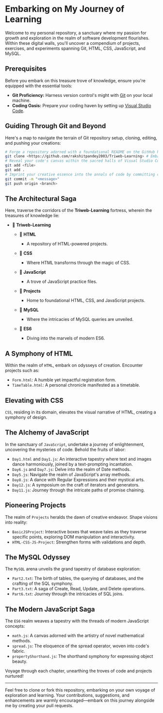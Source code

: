 # Embarking on My Journey of Learning

Welcome to my personal repository, a sanctuary where my passion for growth and exploration in the realm of software development flourishes. Within these digital walls, you'll uncover a compendium of projects, exercises, and experiments spanning Git, HTML, CSS, JavaScript, and MySQL.

## Prerequisites

Before you embark on this treasure trove of knowledge, ensure you're equipped with the essential tools:

- **Git Proficiency:** Harness version control's might with [Git](https://git-scm.com/downloads) on your local machine.
- **Coding Oasis:** Prepare your coding haven by setting up [Visual Studio Code](https://code.visualstudio.com/).

## Guiding Through Git and Beyond

Here's a map to navigate the terrain of Git repository setup, cloning, editing, and pushing your creations:

```bash
# Forge a repository adorned with a foundational README on the GitHub horizon.
git clone <https://github.com/rakshitpandey2003/Triweb-Learning> # Embark on your coding odyssey by cloning this repository to your local abode.
# Reveal your code's canvas within the sacred halls of Visual Studio Code.
git add <file>
git add .
# Imprint your creative essence into the annals of code by committing changes.
git commit -m "<message>"
git push origin <branch>
```
## The Architectural Saga

Here, traverse the corridors of the **Triweb-Learning** fortress, wherein the treasures of knowledge lie:

- 📂 **Triweb-Learning**
  - 📂 **HTML**
    - A repository of HTML-powered projects.

  - 📂 **CSS**
    - Where HTML transforms through the magic of CSS.
  
  - 📂 **JavaScript**
    - A trove of JavaScript practice files.
  
  - 📂 **Projects**
    - Home to foundational HTML, CSS, and JavaScript projects.
  
  - 📂 **MySQL**
    - Where the intricacies of MySQL queries are unveiled.

  - 📂 **ES6**
    - Diving into the marvels of modern ES6.
## A Symphony of HTML

Within the realm of `HTML`, embark on odysseys of creation. Encounter projects such as:

- `Form.html`: A humble yet impactful registration form.
- `TimeTable.html`: A personal chronicle manifested as a timetable.

## Elevating with CSS

`CSS`, residing in its domain, elevates the visual narrative of HTML, creating a symphony of design.

## The Alchemy of JavaScript

In the sanctuary of `JavaScript`, undertake a journey of enlightenment, uncovering the mysteries of code. Behold the fruits of labor:

- `Day1.html` and `Day1.js`: An interactive tapestry where text and images dance harmoniously, joined by a text-prompting incantation.
- `Day6.js` and `Day7.js`: Delve into the realm of Date methods.
- `Day5.js`: Navigate the realm of JavaScript's array methods.
- `Day8.js`: A dance with Regular Expressions and their mystical arts.
- `Day12.js`: A symposium on the craft of iterators and generators.
- `Day11.js`: Journey through the intricate paths of promise chaining.

## Pioneering Projects

The realm of `Projects` heralds the dawn of creative endeavor. Shape visions into reality:

- `BasicJSProject`: Interactive boxes that weave tales as they traverse specific points, exploring DOM manipulation and interactivity.
- `HTML-CSS-JS-Project`: Strengthen forms with validations and depth.

## The MySQL Odyssey

The `MySQL` arena unveils the grand tapestry of database exploration:

- `Part2.txt`: The birth of tables, the querying of databases, and the crafting of the SQL symphony.
- `Part3.txt`: A saga of Create, Read, Update, and Delete operations.
- `Part6.txt`: Journey through the intricacies of SQL joins.

## The Modern JavaScript Saga

The `ES6` realm weaves a tapestry with the threads of modern JavaScript concepts:

- `math.js`: A canvas adorned with the artistry of novel mathematical methods.
- `spread.js`: The eloquence of the spread operator, woven into code's fabric.
- `propertyShorthand.js`: The shorthand symphony for expressing object beauty.

Voyage through each chapter, unearthing the troves of code and projects nurtured!

---

Feel free to clone or fork this repository, embarking on your own voyage of exploration and learning. Your contributions, suggestions, and enhancements are warmly encouraged—embark on this journey alongside me by creating your pull requests.
